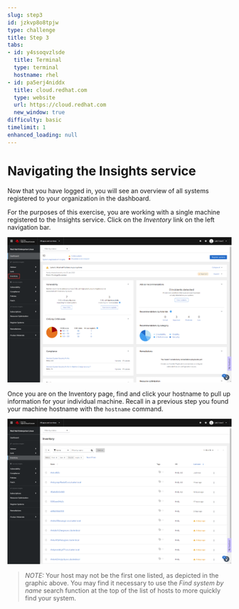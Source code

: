 ```yaml
---
slug: step3
id: jzkvp8o8tpjw
type: challenge
title: Step 3
tabs:
- id: y4ssoqvzlsde
  title: Terminal
  type: terminal
  hostname: rhel
- id: pa5erj4niddx
  title: cloud.redhat.com
  type: website
  url: https://cloud.redhat.com
  new_window: true
difficulty: basic
timelimit: 1
enhanced_loading: null
---
```

# Navigating the Insights service

Now that you have logged in, you will see an overview of all systems registered to your organization in the dashboard.

For the purposes of this exercise, you are working with a single machine registered to the Insights service.  Click on the _Inventory_ link on the left navigation bar.

![Insights Homepage](../assets/insights-homepage-new.png)

Once you are on the Inventory page, find and click your hostname to pull up information for your individual machine.  Recall in a previous step you found your machine hostname with the `hostname` command.

![View your machine](../assets/inventory-homepage-new.png)

>_NOTE:_ Your host may not be the first one listed, as depicted in the graphic above.  You may find it necessary to use the _Find system by name_ search function at the top of the list of hosts to more quickly find your system.
